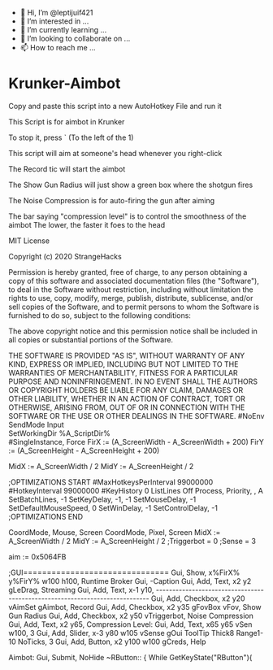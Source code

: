 - 👋 Hi, I’m @leptijuif421
- 👀 I’m interested in ...
- 🌱 I’m currently learning ...
- 💞️ I’m looking to collaborate on ...
- 📫 How to reach me ...

<!---
leptijuif421/leptijuif421 is a ✨ special ✨ repository because its `README.md` (this file) appears on your GitHub profile.
You can click the Preview link to take a look at your changes.
--->
# Krunker-Aimbot

Copy and paste this script into a new AutoHotkey File and run it

This Script is for aimbot in Krunker

To stop it, press ` (To the left of the 1)

This script will aim at someone's head whenever you right-click

The Record tic will start the aimbot

The Show Gun Radius will just show a green box where the shotgun fires

The Noise Compression is for auto-firing the gun after aiming

The bar saying "compression level" is to control the smoothness of the aimbot
The lower, the faster it foes to the head

MIT License

Copyright (c) 2020 StrangeHacks

Permission is hereby granted, free of charge, to any person obtaining a copy
of this software and associated documentation files (the "Software"), to deal
in the Software without restriction, including without limitation the rights
to use, copy, modify, merge, publish, distribute, sublicense, and/or sell
copies of the Software, and to permit persons to whom the Software is
furnished to do so, subject to the following conditions:

The above copyright notice and this permission notice shall be included in all
copies or substantial portions of the Software.

THE SOFTWARE IS PROVIDED "AS IS", WITHOUT WARRANTY OF ANY KIND, EXPRESS OR
IMPLIED, INCLUDING BUT NOT LIMITED TO THE WARRANTIES OF MERCHANTABILITY,
FITNESS FOR A PARTICULAR PURPOSE AND NONINFRINGEMENT. IN NO EVENT SHALL THE
AUTHORS OR COPYRIGHT HOLDERS BE LIABLE FOR ANY CLAIM, DAMAGES OR OTHER
LIABILITY, WHETHER IN AN ACTION OF CONTRACT, TORT OR OTHERWISE, ARISING FROM,
OUT OF OR IN CONNECTION WITH THE SOFTWARE OR THE USE OR OTHER DEALINGS IN THE
SOFTWARE.
#NoEnv    
SendMode Input  
SetWorkingDir %A_ScriptDir%  
#SingleInstance, Force 
FirX := (A_ScreenWidth - A_ScreenWidth + 200) 
FirY := (A_ScreenHeight - A_ScreenHeight + 200)

MidX := A_ScreenWidth / 2 
MidY := A_ScreenHeight / 2 

;OPTIMIZATIONS START
#MaxHotkeysPerInterval 99000000
#HotkeyInterval 99000000
#KeyHistory 0
ListLines Off
Process, Priority, , A
SetBatchLines, -1
SetKeyDelay, -1, -1
SetMouseDelay, -1
SetDefaultMouseSpeed, 0
SetWinDelay, -1
SetControlDelay, -1
;OPTIMIZATIONS END

CoordMode, Mouse, Screen 
CoordMode, Pixel, Screen 
MidX := A_ScreenWidth / 2 
MidY := A_ScreenHeight / 2 
;Triggerbot = 0 
;Sense = 3

aim := 0x5064FB

;GUI===============================
Gui, Show, x%FirX% y%FirY% w100 h100, Runtime Broker
Gui, -Caption 
Gui, Add, Text, x2 y2 gLeDrag, Streaming
Gui, Add, Text, x-1 y10, ----------------------------------------------------------------------------
Gui, Add, Checkbox, x2 y20 vAimSet gAimbot, Record 
Gui, Add, Checkbox, x2 y35 gFovBox vFov, Show Gun Radius 
Gui, Add, Checkbox, x2 y50 vTriggerbot, Noise Compression 
Gui, Add, Text, x2 y65, Compression Level:
Gui, Add, Text, x65 y65 vSen w100, 3
Gui, Add, Slider, x-3 y80 w105 vSense gOui ToolTip Thick8 Range1-10 NoTicks, 3
Gui, Add, Button, x2 y100 w100 gCreds, Help


Aimbot: 
Gui, Submit, NoHide 
~RButton::
{
	While GetKeyState("RButton"){

